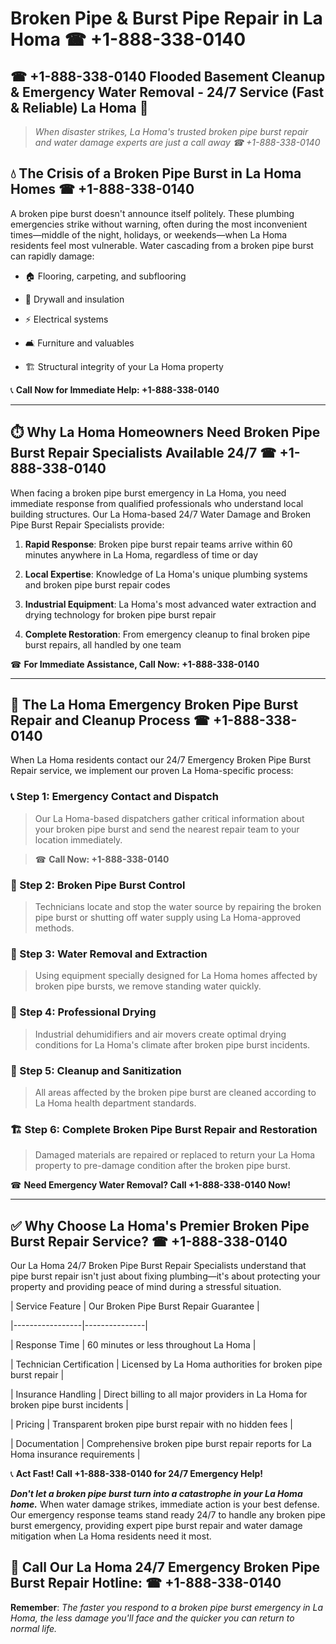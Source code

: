 # Broken Pipe & Burst Pipe Repair in La Homa ☎ +1-888-338-0140  
## ☎ +1-888-338-0140 Flooded Basement Cleanup & Emergency Water Removal - 24/7 Service (Fast & Reliable) La Homa 🚨  

> *When disaster strikes, La Homa's trusted broken pipe burst repair and water damage experts are just a call away ☎ +1-888-338-0140*  

## 💧 The Crisis of a Broken Pipe Burst in La Homa Homes ☎ +1-888-338-0140  

A broken pipe burst doesn't announce itself politely. These plumbing emergencies strike without warning, often during the most inconvenient times—middle of the night, holidays, or weekends—when La Homa residents feel most vulnerable. Water cascading from a broken pipe burst can rapidly damage:  

* 🏠 Flooring, carpeting, and subflooring  
* 🧱 Drywall and insulation  
* ⚡ Electrical systems  
* 🛋️ Furniture and valuables  
* 🏗️ Structural integrity of your La Homa property  

📞 **Call Now for Immediate Help: +1-888-338-0140**  

---  

## ⏱️ Why La Homa Homeowners Need Broken Pipe Burst Repair Specialists Available 24/7 ☎ +1-888-338-0140  

When facing a broken pipe burst emergency in La Homa, you need immediate response from qualified professionals who understand local building structures. Our La Homa-based 24/7 Water Damage and Broken Pipe Burst Repair Specialists provide:  

1. **Rapid Response**: Broken pipe burst repair teams arrive within 60 minutes anywhere in La Homa, regardless of time or day  
2. **Local Expertise**: Knowledge of La Homa's unique plumbing systems and broken pipe burst repair codes  
3. **Industrial Equipment**: La Homa's most advanced water extraction and drying technology for broken pipe burst repair  
4. **Complete Restoration**: From emergency cleanup to final broken pipe burst repairs, all handled by one team  

☎ **For Immediate Assistance, Call Now: +1-888-338-0140**  

---  

## 🔧 The La Homa Emergency Broken Pipe Burst Repair and Cleanup Process ☎ +1-888-338-0140  

When La Homa residents contact our 24/7 Emergency Broken Pipe Burst Repair service, we implement our proven La Homa-specific process:  

### 📞 Step 1: Emergency Contact and Dispatch  
> Our La Homa-based dispatchers gather critical information about your broken pipe burst and send the nearest repair team to your location immediately.  
> ☎ **Call Now: +1-888-338-0140**  

### 🚿 Step 2: Broken Pipe Burst Control  
> Technicians locate and stop the water source by repairing the broken pipe burst or shutting off water supply using La Homa-approved methods.  

### 🌊 Step 3: Water Removal and Extraction  
> Using equipment specially designed for La Homa homes affected by broken pipe bursts, we remove standing water quickly.  

### 💨 Step 4: Professional Drying  
> Industrial dehumidifiers and air movers create optimal drying conditions for La Homa's climate after broken pipe burst incidents.  

### 🧼 Step 5: Cleanup and Sanitization  
> All areas affected by the broken pipe burst are cleaned according to La Homa health department standards.  

### 🏗️ Step 6: Complete Broken Pipe Burst Repair and Restoration  
> Damaged materials are repaired or replaced to return your La Homa property to pre-damage condition after the broken pipe burst.  

☎ **Need Emergency Water Removal? Call +1-888-338-0140 Now!**  

---  

## ✅ Why Choose La Homa's Premier Broken Pipe Burst Repair Service? ☎ +1-888-338-0140  

Our La Homa 24/7 Broken Pipe Burst Repair Specialists understand that pipe burst repair isn't just about fixing plumbing—it's about protecting your property and providing peace of mind during a stressful situation.  

| Service Feature | Our Broken Pipe Burst Repair Guarantee |  
|-----------------|---------------|  
| Response Time | 60 minutes or less throughout La Homa |  
| Technician Certification | Licensed by La Homa authorities for broken pipe burst repair |  
| Insurance Handling | Direct billing to all major providers in La Homa for broken pipe burst incidents |  
| Pricing | Transparent broken pipe burst repair with no hidden fees |  
| Documentation | Comprehensive broken pipe burst repair reports for La Homa insurance requirements |  

📞 **Act Fast! Call +1-888-338-0140 for 24/7 Emergency Help!**  

***Don't let a broken pipe burst turn into a catastrophe in your La Homa home.*** When water damage strikes, immediate action is your best defense. Our emergency response teams stand ready 24/7 to handle any broken pipe burst emergency, providing expert pipe burst repair and water damage mitigation when La Homa residents need it most.  

## 📱 Call Our La Homa 24/7 Emergency Broken Pipe Burst Repair Hotline: ☎ +1-888-338-0140  

**Remember**: *The faster you respond to a broken pipe burst emergency in La Homa, the less damage you'll face and the quicker you can return to normal life.*